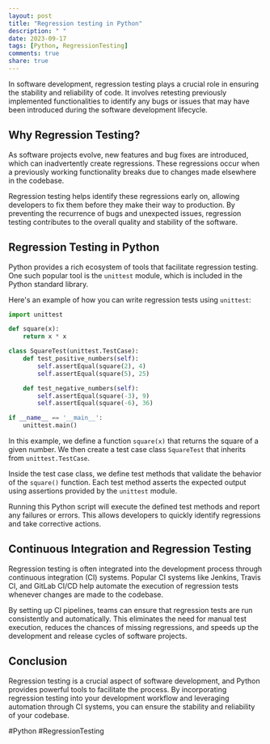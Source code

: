 ```yaml
---
layout: post
title: "Regression testing in Python"
description: " "
date: 2023-09-17
tags: [Python, RegressionTesting]
comments: true
share: true
---
```


In software development, regression testing plays a crucial role in ensuring the stability and reliability of code. It involves retesting previously implemented functionalities to identify any bugs or issues that may have been introduced during the software development lifecycle.

## Why Regression Testing?

As software projects evolve, new features and bug fixes are introduced, which can inadvertently create regressions. These regressions occur when a previously working functionality breaks due to changes made elsewhere in the codebase.

Regression testing helps identify these regressions early on, allowing developers to fix them before they make their way to production. By preventing the recurrence of bugs and unexpected issues, regression testing contributes to the overall quality and stability of the software.

## Regression Testing in Python

Python provides a rich ecosystem of tools that facilitate regression testing. One such popular tool is the `unittest` module, which is included in the Python standard library.

Here's an example of how you can write regression tests using `unittest`:

```python
import unittest

def square(x):
    return x * x

class SquareTest(unittest.TestCase):
    def test_positive_numbers(self):
        self.assertEqual(square(2), 4)
        self.assertEqual(square(5), 25)

    def test_negative_numbers(self):
        self.assertEqual(square(-3), 9)
        self.assertEqual(square(-6), 36)

if __name__ == '__main__':
    unittest.main()
```

In this example, we define a function `square(x)` that returns the square of a given number. We then create a test case class `SquareTest` that inherits from `unittest.TestCase`.

Inside the test case class, we define test methods that validate the behavior of the `square()` function. Each test method asserts the expected output using assertions provided by the `unittest` module.

Running this Python script will execute the defined test methods and report any failures or errors. This allows developers to quickly identify regressions and take corrective actions.

## Continuous Integration and Regression Testing

Regression testing is often integrated into the development process through continuous integration (CI) systems. Popular CI systems like Jenkins, Travis CI, and GitLab CI/CD help automate the execution of regression tests whenever changes are made to the codebase.

By setting up CI pipelines, teams can ensure that regression tests are run consistently and automatically. This eliminates the need for manual test execution, reduces the chances of missing regressions, and speeds up the development and release cycles of software projects.

## Conclusion

Regression testing is a crucial aspect of software development, and Python provides powerful tools to facilitate the process. By incorporating regression testing into your development workflow and leveraging automation through CI systems, you can ensure the stability and reliability of your codebase.

#Python #RegressionTesting
